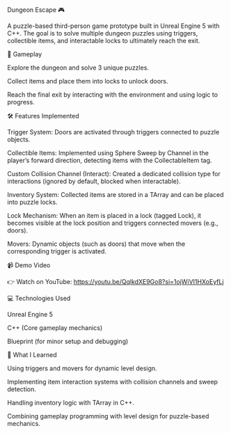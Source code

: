 Dungeon Escape 🎮

A puzzle-based third-person game prototype built in Unreal Engine 5 with C++. The goal is to solve multiple dungeon puzzles using triggers, collectible items, and interactable locks to ultimately reach the exit.

🎯 Gameplay

Explore the dungeon and solve 3 unique puzzles.

Collect items and place them into locks to unlock doors.

Reach the final exit by interacting with the environment and using logic to progress.

🛠 Features Implemented

Trigger System: Doors are activated through triggers connected to puzzle objects.

Collectible Items: Implemented using Sphere Sweep by Channel in the player’s forward direction, detecting items with the CollectableItem tag.

Custom Collision Channel (Interact): Created a dedicated collision type for interactions (ignored by default, blocked when interactable).

Inventory System: Collected items are stored in a TArray and can be placed into puzzle locks.

Lock Mechanism: When an item is placed in a lock (tagged Lock), it becomes visible at the lock position and triggers connected movers (e.g., doors).

Movers: Dynamic objects (such as doors) that move when the corresponding trigger is activated.

📹 Demo Video

👉 Watch on YouTube: https://youtu.be/QqlkdXE9Go8?si=1ojWiVI1HXoEyfLj

💻 Technologies Used

Unreal Engine 5

C++ (Core gameplay mechanics)

Blueprint (for minor setup and debugging)

🚀 What I Learned

Using triggers and movers for dynamic level design.

Implementing item interaction systems with collision channels and sweep detection.

Handling inventory logic with TArray in C++.

Combining gameplay programming with level design for puzzle-based mechanics.
